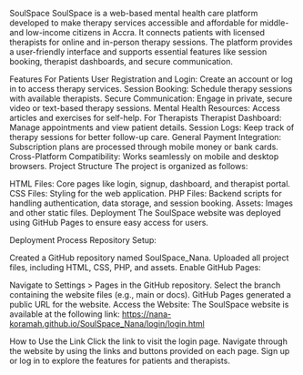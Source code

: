 SoulSpace
SoulSpace is a web-based mental health care platform developed to make therapy services accessible and affordable for middle- and low-income citizens in Accra. It connects patients with licensed therapists for online and in-person therapy sessions. The platform provides a user-friendly interface and supports essential features like session booking, therapist dashboards, and secure communication.

Features
For Patients
User Registration and Login: Create an account or log in to access therapy services.
Session Booking: Schedule therapy sessions with available therapists.
Secure Communication: Engage in private, secure video or text-based therapy sessions.
Mental Health Resources: Access articles and exercises for self-help.
For Therapists
Therapist Dashboard: Manage appointments and view patient details.
Session Logs: Keep track of therapy sessions for better follow-up care.
General
Payment Integration: Subscription plans are processed through mobile money or bank cards.
Cross-Platform Compatibility: Works seamlessly on mobile and desktop browsers.
Project Structure
The project is organized as follows:

HTML Files: Core pages like login, signup, dashboard, and therapist portal.
CSS Files: Styling for the web application.
PHP Files: Backend scripts for handling authentication, data storage, and session booking.
Assets: Images and other static files.
Deployment
The SoulSpace website was deployed using GitHub Pages to ensure easy access for users.

Deployment Process
Repository Setup:

Created a GitHub repository named SoulSpace_Nana.
Uploaded all project files, including HTML, CSS, PHP, and assets.
Enable GitHub Pages:

Navigate to Settings > Pages in the GitHub repository.
Select the branch containing the website files (e.g., main or docs).
GitHub Pages generated a public URL for the website.
Access the Website:
The SoulSpace website is available at the following link:
https://nana-koramah.github.io/SoulSpace_Nana/login/login.html 

How to Use the Link
Click the link to visit the login page.
Navigate through the website by using the links and buttons provided on each page.
Sign up or log in to explore the features for patients and therapists.
